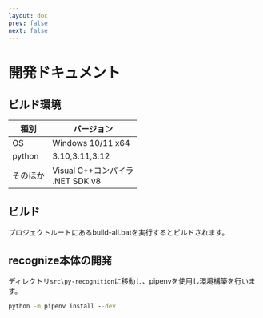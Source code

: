 ```yaml
---
layout: doc
prev: false
next: false
---
```


# 開発ドキュメント

## ビルド環境
|種別|バージョン|
|----|----|
|OS|Windows 10/11 x64|
|python|3.10,3.11,3.12|
|そのほか|Visual C++コンパイラ<br>.NET SDK v8|

## ビルド
プロジェクトルートにあるbuild-all.batを実行するとビルドされます。


## recognize本体の開発
ディレクトリ`src\py-recognition`に移動し、pipenvを使用し環境構築を行います。

```bat
python -m pipenv install --dev
```